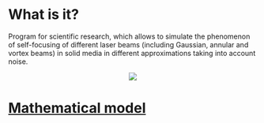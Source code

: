 # What is it?

Program for scientific research, which allows to simulate the phenomenon of self-focusing of different laser beams (including Gaussian, annular and vortex beams) in solid media in different approximations taking into account noise.

<p align="center">
<img src=resources/demonstration.gif>
</p>

# [Mathematical model](math_model/math_model.pdf)

